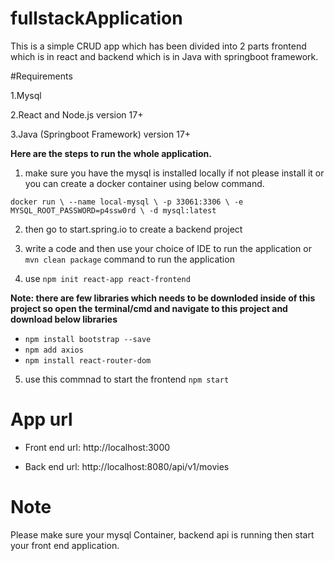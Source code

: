 # fullstackApplication
This is a simple CRUD app which has been divided into 2 parts frontend which is in react and backend which is in Java with springboot framework.

#Requirements

1.Mysql

2.React and Node.js version 17+

3.Java (Springboot Framework) version 17+


**Here are the steps to run the whole application.**

1. make sure you have the mysql is installed locally if not please install it or you can create a docker container using below command.

`docker run \
  --name local-mysql \
  -p 33061:3306 \
  -e MYSQL_ROOT_PASSWORD=p4ssw0rd \
  -d mysql:latest`

2. then go to start.spring.io to create a backend project 

3. write a code and then use your choice of IDE to run the application or `mvn clean package` command to run the application

4. use `npm init react-app react-frontend`

**Note: there are few libraries which needs to be downloded inside of this project so open the terminal/cmd and navigate to this project and download below libraries**

- `npm install bootstrap --save`
- `npm add axios`
- `npm install react-router-dom`

5. use this commnad to start the frontend `npm start`


# App url

- Front end url: http://localhost:3000

- Back end url: http://localhost:8080/api/v1/movies

# Note 
Please make sure your mysql Container, backend api is running then start your front end application.